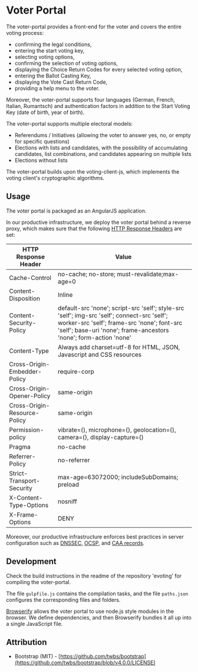# Voter Portal

The voter-portal provides a front-end for the voter and covers the entire voting process:

- confirming the legal conditions,
- entering the start voting key,
- selecting voting options,
- confirming the selection of voting options,
- displaying the Choice Return Codes for every selected voting option,
- entering the Ballot Casting Key,
- displaying the Vote Cast Return Code,
- providing a help menu to the voter.

Moreover, the voter-portal supports four languages (German, French, Italian, Rumantsch) and
authentication factors in addition to the Start Voting Key (date of birth, year of birth).

The voter-portal supports multiple electoral models:

- Referendums / Initiatives (allowing the voter to answer yes, no, or empty for specific questions)
- Elections with lists and candidates, with the possibility of accumulating candidates, list combinations,
  and candidates appearing on multiple lists
- Elections without lists

The voter-portal builds upon the voting-client-js, which implements the voting client's
cryptographic algorithms.

## Usage

The voter portal is packaged as an AngularJS application.

In our productive infrastructure, we deploy the voter portal behind a reverse proxy, which makes sure that the following [HTTP Response Headers](https://owasp.org/www-project-secure-headers) are set:

| HTTP Response Header         | Value                                                                                                                                                                                                          |
|------------------------------|----------------------------------------------------------------------------------------------------------------------------------------------------------------------------------------------------------------|
| Cache-Control                | no-cache; no-store; must-revalidate;max-age=0                                                                                                                                                                  |
| Content-Disposition          | Inline                                                                                                                                                                                                         |
| Content-Security-Policy      | default-src 'none'; script-src 'self'; style-src 'self'; img-src 'self'; connect-src 'self'; worker-src 'self'; frame-src 'none'; font-src 'self'; base-uri 'none'; frame-ancestors 'none'; form-action 'none' |
| Content-Type                 | Always add charset=utf-8 for HTML, JSON, Javascript and CSS resources                                                                                                                                          |
| Cross-Origin-Embedder-Policy | require-corp                                                                                                                                                                                                   |
| Cross-Origin-Opener-Policy   | same-origin                                                                                                                                                                                                    |
| Cross-Origin-Resource-Policy | same-origin                                                                                                                                                                                                    |
| Permission-policy            | vibrate=(), microphone=(), geolocation=(), camera=(), display-capture=()                                                                                                                                       |
| Pragma                       | no-cache                                                                                                                                                                                                       |
| Referrer-Policy              | no-referrer                                                                                                                                                                                                    |
| Strict-Transport-Security    | max-age=63072000; includeSubDomains; preload                                                                                                                                                                   |
| X-Content-Type-Options       | nosniff                                                                                                                                                                                                        |
| X-Frame-Options              | DENY                                                                                                                                                                                                           |

Moreover, our productive infrastructure enforces best practices in server configuration such as [DNSSEC](https://www.nic.ch/security/dnssec/), [OCSP](https://www.ietf.org/rfc/rfc2560.txt), and [CAA records](https://support.dnsimple.com/articles/caa-record/).

## Development

Check the build instructions in the readme of the repository 'evoting' for compiling the voter-portal.

The file `gulpfile.js` contains the compilation tasks, and the file `paths.json` configures the corresponding files and folders.

[Browserify](https://browserify.org/) allows the voter portal to use node.js style modules in the browser. We define dependencies, and then Browserify bundles it all up into a single JavaScript file.


## Attribution
- Bootstrap (MIT) - [https://github.com/twbs/bootstrap](https://github.com/twbs/bootstrap/blob/v4.0.0/LICENSE) 
